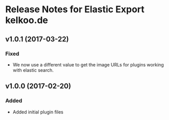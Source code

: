 # Release Notes for Elastic Export kelkoo.de

## v1.0.1 (2017-03-22)

### Fixed
- We now use a different value to get the image URLs for plugins working with elastic search.

## v1.0.0 (2017-02-20)
 
### Added
- Added initial plugin files